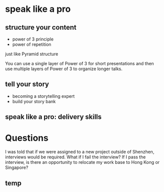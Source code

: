 # speak like a pro

## structure your content
- power of 3 principle
- power of repetition

just like Pyramid structure

You can use a single layer of Power of 3 for short presentations and then use multiple layers of Power of 3 to organize longer talks.

  

## tell your story 
- becoming a storytelling expert
- build your story bank


## speak like a pro: delivery skills



# Questions 
I was told that if we were assigned to a new project outside of Shenzhen, interviews would be required.
What if I fail the interview?
If I pass the interview, is there an opportunity to relocate my work base to Hong Kong or Singapore?

## temp
